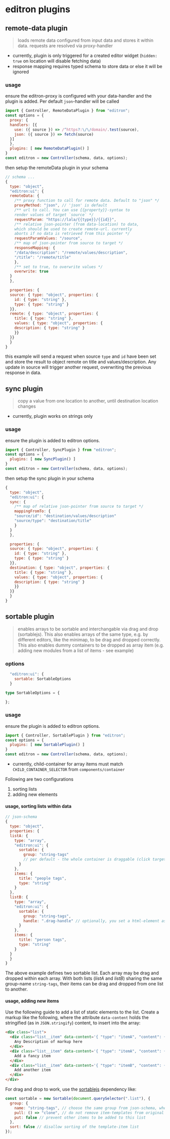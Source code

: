 # editron plugins



## remote-data plugin

> loads remote data configured from input data and stores it within data. requests are resolved via proxy-handler

- currently, plugin is only triggered for a created editor widget (`hidden: true` on location will disable fetching data)
- response mapping requires typed schema to store data or else it will be ignored

### usage

ensure the editron-proxy is configured with your data-handler and the plugin is
added. Per default `json`-handler will be called

```js
import { Controller, RemoteDataPlugin } from "editron";
const options = {
  proxy: {
  handlers: [{
    use: ({ source }) => /^https?:\/\/domain/.test(source),
    json: ({ source }) => fetch(source)
  }]
  },
  plugins: [ new RemoteDataPlugin() ]
}
const editron = new Controller(schema, data, options);
```

then setup the remoteData plugin in your schema

```js
// schema ...
{
  type: "object",
  "editron:ui": {
  remoteData: {
    /** proxy function to call for remote data. Default to "json" */
    proxyMethod: "json", // 'json' is default
    /** url to call. You can use {{property}}-syntax to 
    render values of target `source` */
    requestParam: "https://lala/{{type}}/{{id}}",
    /** relative json-pointer (from data-location) to data, 
    which should be used to create remote-url. currently 
    aborts if no data is retrieved from this pointer */
    requestParamValues: "/source",
    /** map of json-pointer from source to target */
    responseMapping: { 
    "/data/description": "/remote/values/description",
    "/title": "/remote/title"
    },
    /** set to true, to overwrite values */
    overwrite: true
  }  
  },

  properties: {
  source: { type: "object", properties: {
    id: { type: "string" },
    type: { type: "string" }
  }},
  remote: { type: "object", properties: {
    title: { type: "string" },
    values: { type: "object", properties: {
    description: { type: "string" }
    }}
  }}
  }
}
```

this example will send a request when source `type` and `id` have been set and store the result to object remote on title and values/description. Any update in source will trigger another request, overwriting the previous response in data.



## sync plugin

> copy a value from one location to another, until destination location changes

- currently, plugin works on strings only

### usage

ensure the plugin is added to editron options.

```js
import { Controller, SyncPlugin } from "editron";
const options = {
  plugins: [ new SyncPlugin() ]
}
const editron = new Controller(schema, data, options);
```

then setup the sync plugin in your schema

```js
{
  type: "object",
  "editron:ui": {
  sync: {
    /** map of relative json-pointer from source to target */
    mappingFromTo: {
    "source/id": "destination/values/description"
    "source/type": "destination/title"
    }
  }  
  },

  properties: {
  source: { type: "object", properties: {
    id: { type: "string" },
    type: { type: "string" }
  }},
  destination: { type: "object", properties: {
    title: { type: "string" },
    values: { type: "object", properties: {
    description: { type: "string" }
    }}
  }}
  }
}
```



## sortable plugin

> enables arrays to be sortable and interchangable via drag and drop (sortablejs). This also enables arrays of the same type, e.g. by different editors, like the minimap, to be drag and dropped correctly. This also enables dummy containers to be dropped as array item (e.g. adding new modules from a list of items - see example)


### options

```js
  "editron:ui": {
    sortable: SortableOptions
  }
```

```ts
type SortableOptions = {

};
```


### usage

ensure the plugin is added to editron options.

```js
import { Controller, SortablePlugin } from "editron";
const options = {
  plugins: [ new SortablePlugin() ]
}
const editron = new Controller(schema, data, options);
```

- currently, child-container for array items must match `CHILD_CONTAINER_SELECTOR` from `components/container`


Following are two configurations

1. sorting lists
2. adding new elements


#### usage, sorting lists within data

```js
// json-schema
{
  type: "object",
  properties: {
  listA: {
    type: "array",
    "editron:ui": {
      sortable: {
        group: "string-tags"
        // per default - the whole container is draggable (click target)
      }
    },
    items: {
      title: "people tags",
      type: "string"
    }
  },
  listB: {
    type: "array",
    "editron:ui": {
      sortable: {
        group: "string-tags",
        handle: ".drag-handle" // optionally, you set a html-element as drag-handle
      }
    },
    items: {
      title: "person tags",
      type: "string"
    }
  }
  }
}
```

The above example defines two sortable list. Each array may be drag and dropped within each array. With both lists (_listA_ and _listB_) sharing the same group-name `string-tags`, their items can be drag and dropped from one list to another.


#### usage, adding new items

Use the following guide to add a list of static elements to the list. Create a markup like the following, where the attribute `data-content` holds the stringified (as in `JSON.stringify`) content, to insert into the array:

```html
<div class="list">
  <div class="list__item" data-content='{ "type": "itemA", "content": { "title": "Any Description" } }'>
    Any Description of markup here
  </div>
  <div class="list__item" data-content='{ "type": "itemA", "content": { "title": "Fancy Item" } }'>
    Add a fancy item
  </div>
  <div class="list__item" data-content='{ "type": "itemB", "content": { "title": "Other Item" } }'>
    Add another item
  </div>
</div>
```

For drag and drop to work, use the [sortablejs](https://github.com/SortableJS/Sortable) dependency like:

```js
const sortable = new Sortable(document.querySelector(".list"), {
  group: {
    name: "string-tags", // choose the same group from json-schema, where the items may be inserted
    pull: () => "clone", // do not remove item-templates from original list
    put: false // prevent other items to be added to this list
  },
  sort: false // disallow sorting of the template-item list
});
```





